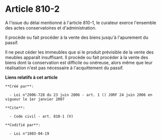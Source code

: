 # Article 810-2

A l'issue du délai mentionné à l'article 810-1, le curateur exerce l'ensemble des actes conservatoires et d'administration. 

Il procède ou fait procéder à la vente des biens jusqu'à l'apurement du passif. 

Il ne peut céder les immeubles que si le produit prévisible de la vente des meubles apparaît insuffisant. Il procède ou fait
procéder à la vente des biens dont la conservation est difficile ou onéreuse, alors même que leur réalisation n'est pas
nécessaire à l'acquittement du passif.

**Liens relatifs à cet article**

	**Créé par**:

	  - Loi n°2006-728 du 23 juin 2006 - art. 1 () JORF 24 juin 2006 en vigueur le 1er janvier 2007

	**Cite**:

	  - Code civil - art. 810-1 (V)

	**Codifié par**:

	  - Loi n°1803-04-19
